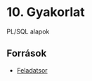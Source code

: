 # 10. Gyakorlat
PL/SQL alapok
## Források
- [Feladatsor](https://vargadaniel.web.elte.hu/ab1/feladatok8.txt)